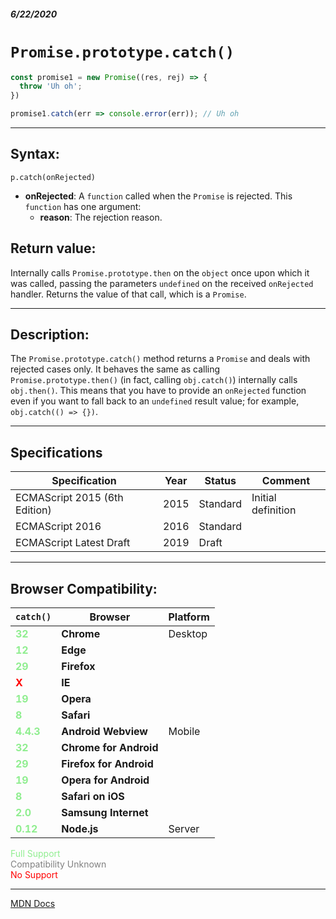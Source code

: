 ##### 6/22/2020
# `Promise.prototype.catch()`

```js
const promise1 = new Promise((res, rej) => {
  throw 'Uh oh';
})

promise1.catch(err => console.error(err)); // Uh oh
```

---

## Syntax:
`p.catch(onRejected)`

* **onRejected**: A `function` called when the `Promise` is rejected.  This `function` has one argument:
  * **reason**: The rejection reason.

## Return value:
Internally calls `Promise.prototype.then` on the `object` once upon which it was called, passing the parameters `undefined` on the received `onRejected` handler.  Returns the value of that call, which is a `Promise`.

---

## Description:
The `Promise.prototype.catch()` method returns a `Promise` and deals with rejected cases only.  It behaves the same as calling `Promise.prototype.then()` (in fact, calling `obj.catch()`) internally calls `obj.then()`.  This means that you have to provide an `onRejected` function even if you want to fall back to an `undefined` result value; for example, `obj.catch(() => {})`.

---

## Specifications
| Specification | Year | Status | Comment |
|---|---|---|---|
| ECMAScript 2015 (6th Edition) | 2015 | Standard | Initial definition |
| ECMAScript 2016 | 2016 | Standard |  |
| ECMAScript Latest Draft | 2019 | Draft |  |

---

## Browser Compatibility:
| `catch()` | Browser | Platform |
|---|---|---|
| <span style="color: lightgreen">**32**</span> | **Chrome** | Desktop | 
| <span style="color: lightgreen">**12**</span> | **Edge** || 
| <span style="color: lightgreen">**29**</span> | **Firefox** || 
| <span style="color: red">**X**</span> | **IE** || 
| <span style="color: lightgreen">**19**</span> | **Opera** || 
| <span style="color: lightgreen">**8**</span> | **Safari** || 
| <span style="color: lightgreen">**4.4.3**</span> | **Android Webview** | Mobile | 
| <span style="color: lightgreen">**32**</span> | **Chrome for Android** || 
| <span style="color: lightgreen">**29**</span> | **Firefox for Android** || 
| <span style="color: lightgreen">**19**</span> | **Opera for Android** || 
| <span style="color: lightgreen">**8**</span> | **Safari on iOS** || 
| <span style="color: lightgreen">**2.0**</span> | **Samsung Internet** || 
| <span style="color: lightgreen">**0.12**</span> | **Node.js** | Server | 

<span style="color: lightgreen">Full Support</span>  
<span style="color: grey">Compatibility Unknown</span>  
<span style="color: red">No Support</span>

---

[MDN Docs](https://developer.mozilla.org/en-US/docs/Web/JavaScript/Reference/Global_Objects/Promise/catch)